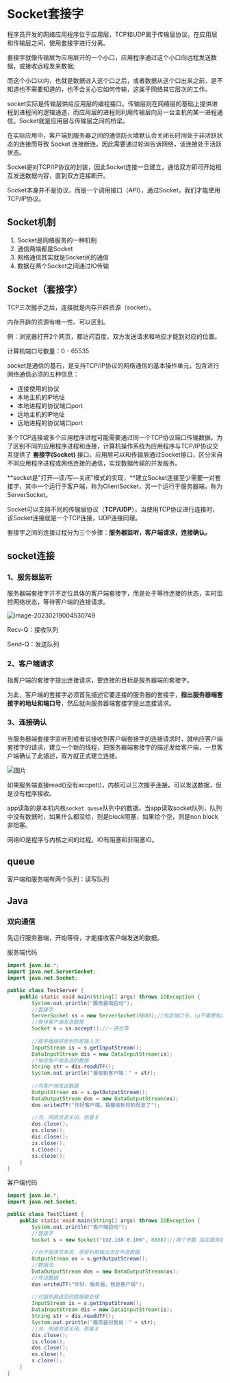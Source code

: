 # Socket套接字

程序员开发的网络应用程序位于应用层，TCP和UDP属于传输层协议。在应用层和传输层之间，使用套接字进行分离。

套接字就像传输层为应用层开的一个小口，应用程序通过这个小口向远程发送数据，或接收远程发来数据;

而这个小口以内，也就是数据进入这个口之后，或者数据从这个口出来之前，是不知道也不需要知道的，也不会关心它如何传输，这属于网络其它层次的工作。

socket实际是传输层供给应用层的编程接口。传输层则在网络层的基础上提供进程到进程间的逻辑通道，而应用层的进程则利用传输层向另一台主机的某一进程通信。Socket就是应用层与传输层之间的桥梁。

在实际应用中，客户端到服务器之间的通信防火墙默认会关闭长时间处于非活跃状态的连接而导致 Socket 连接断连，因此需要通过轮询告诉网络，该连接处于活跃状态。

Socket是对TCP/IP协议的封装，因此Socket连接一旦建立，通信双方即可开始相互发送数据内容，直到双方连接断开。

Socket本身并不是协议，而是一个调用接口（API），通过Socket，我们才能使用TCP/IP协议。

## Socket机制

1. Socket是网络服务的一种机制
2. 通信两端都是Socket
3. 网络通信其实就是Socket间的通信
4. 数据在两个Socket之间通过IO传输

## Socket（套接字）

TCP三次握手之后，连接就是内存开辟资源（socket）。

内存开辟的资源有唯一性、可以区别。

例：浏览器打开2个网页，都访问百度。双方发送请求和响应才能到对应的位置。

计算机端口号数量：0 - 65535

socket是通信的基石，是支持TCP/IP协议的网络通信的基本操作单元，包含进行网络通信必须的五种信息：

- 连接使用的协议
- 本地主机的IP地址
- 本地进程的协议端口port
- 远地主机的IP地址
- 远地进程的协议端口port

多个TCP连接或多个应用程序进程可能需要通过同一个TCP协议端口传输数据。为了区别不同的应用程序进程和连接，计算机操作系统为应用程序与TCP/IP协议交互提供了 **套接字(Socket)** 接口。应用层可以和传输层通过Socket接口，区分来自不同应用程序进程或网络连接的通信，实现数据传输的并发服务。

**socket是"打开—读/写—关闭"模式的实现，**建立Socket连接至少需要一对套接字，其中一个运行于客户端，称为ClientSocket，另一个运行于服务器端，称为ServerSocket。

Socket可以支持不同的传输层协议（**TCP/UDP**），当使用TCP协议进行连接时，该Socket连接就是一个TCP连接，UDP连接同理。

套接字之间的连接过程分为三个步骤：**服务器监听，客户端请求，连接确认。**

## socket连接

### 1、服务器监听

服务器端套接字并不定位具体的客户端套接字，而是处于等待连接的状态，实时监控网络状态，等待客户端的连接请求。

![image-20230219004530749](Socket.assets/image-20230219004530749.png)

Recv-Q：接收队列

Send-Q：发送队列

### 2、客户端请求

指客户端的套接字提出连接请求，要连接的目标是服务器端的套接字。

为此，客户端的套接字必须首先描述它要连接的服务器的套接字，**指出服务器端套接字的地址和端口号**，然后就向服务器端套接字提出连接请求。

### 3、连接确认

当服务器端套接字监听到或者说接收到客户端套接字的连接请求时，就响应客户端套接字的请求，建立一个新的线程，把服务器端套接字的描述发给客户端，一旦客户端确认了此描述，双方就正式建立连接。

![图片](Socket.assets/640.png)

如果服务端直接read()没有accpet()，内核可以三次握手连接。可以发送数据，但是没有程序接收。

app读取的是本机内核`socket queue`队列中的数据。当app读取socket队列，队列中没有数据时，如果什么都没给，则是block阻塞，如果给个空，则是non block非阻塞。

网络IO是程序与内核之间的过程。IO有阻塞和非阻塞IO。

## queue

客户端和服务端有两个队列：读写队列

## Java

### 双向通信

先运行服务器端，开始等待，才能接收客户端发送的数据。

服务端代码

```java
import java.io.*;
import java.net.ServerSocket;
import java.net.Socket;

public class TestServer {
    public static void main(String[] args) throws IOException {
        System.out.println("服务器端启动");
        //套接字
        ServerSocket ss = new ServerSocket(8888);//指定端口号，ip不需要指定
        //等待客户端发送数据
        Socket s = ss.accept();//一直在等
      
        //服务器端感受到的是输入流
        InputStream is = s.getInputStream();
        DataInputStream dis = new DataInputStream(is);
        //接收客户端发送的数据
        String str = dis.readUTF();
        System.out.println("接收到客户端：" + str);
      
        //向客户端发送数据
        OutputStream os = s.getOutputStream();
        DataOutputStream dos = new DataOutputStream(os);
        dos.writeUTF("你好客户端，我接收到你的信息了");
      
        //流、网络资源关闭。倒着关
        dos.close();
        os.close();
        dis.close();
        is.close();
        s.close();
        ss.close();
    }
}
```

客户端代码

```java
import java.io.*;
import java.net.Socket;

public class TestClient {
    public static void main(String[] args) throws IOException {
        System.out.println("客户端启动");
        //套接字
        Socket s = new Socket("192.168.0.106", 8888);//两个参数 指定服务器ip 端口
      
        //对于程序员来说，感受利用输出流在传送数据
        OutputStream os = s.getOutputStream();
        //数据流
        DataOutputStream dos = new DataOutputStream(os);
        //传送数据
        dos.writeUTF("你好，服务器，我是客户端");
      
        //对服务器返回的数据做处理
        InputStream is = s.getInputStream();
        DataInputStream dis = new DataInputStream(is);
        String str = dis.readUTF();
        System.out.println("服务器对我说：" + str);
        //流、网络资源关闭。倒着关
        dis.close();
        is.close();
        dos.close();
        os.close();
        s.close();
    }
}
```

